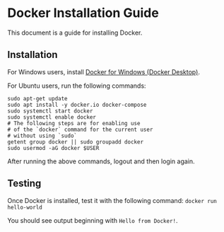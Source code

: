 ﻿# Docker Installation Guide

This document is a guide for installing Docker.

## Installation
For Windows users, install [Docker for Windows (Docker Desktop)](https://docs.docker.com/docker-for-windows/).

For Ubuntu users, run the following commands:
```
sudo apt-get update
sudo apt install -y docker.io docker-compose
sudo systemctl start docker
sudo systemctl enable docker
# The following steps are for enabling use 
# of the `docker` command for the current user
# without using `sudo`
getent group docker || sudo groupadd docker
sudo usermod -aG docker $USER
```
After running the above commands, logout and then login again.

## Testing 
Once Docker is installed, test it with 
the following command: `docker run hello-world`

You should see output beginning with `Hello from Docker!`.